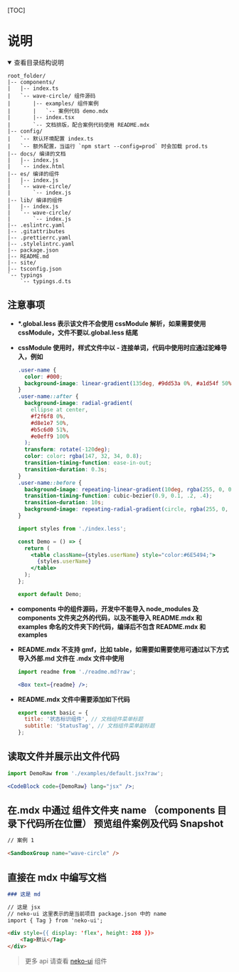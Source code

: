 [TOC]

# 说明

<details open>
  <summary>查看目录结构说明</summary>

```treeview
root_folder/
|-- components/
|   |-- index.ts
|   `-- wave-circle/ 组件源码
|       |-- examples/ 组件案例
|       |   `-- 案例代码 demo.mdx
|       |-- index.tsx
|       `-- 文档排版，配合案例代码使用 README.mdx
|-- config/
|   `-- 默认环境配置 index.ts
|   `-- 额外配置，当运行 `npm start --config=prod` 时会加载 prod.ts
|-- docs/ 编译的文档
|   |-- index.js
|   `-- index.html
|-- es/ 编译的组件
|   |-- index.js
|   `-- wave-circle/
|       `-- index.js
|-- lib/ 编译的组件
|   |-- index.js
|   `-- wave-circle/
|       `-- index.js
|-- .eslintrc.yaml
|-- .gitattributes
|-- .prettierrc.yaml
|-- .stylelintrc.yaml
|-- package.json
|-- README.md
|-- site/
|-- tsconfig.json
`-- typings
    `-- typings.d.ts

```

</details>

## 注意事项

- **\*.global.less 表示该文件不会使用 cssModule 解析，如果需要使用 cssModule，文件不要以.global.less 结尾**

- **cssModule 使用时，样式文件中以 - 连接单词，代码中使用时应通过驼峰导入，例如**

  ```css
  .user-name {
    color: #000;
    background-image: linear-gradient(135deg, #9dd53a 0%, #a1d54f 50%, #80c217 51%, #7cbc0a 100%);
  }
  .user-name::after {
    background-image: radial-gradient(
      ellipse at center,
      #f2f6f8 0%,
      #d8e1e7 50%,
      #b5c6d0 51%,
      #e0eff9 100%
    );
    transform: rotate(-120deg);
    color: color: rgba(147, 32, 34, 0.8);
    transition-timing-function: ease-in-out;
    transition-duration: 0.3s;
  }
  .user-name::before {
    background-image: repeating-linear-gradient(10deg, rgba(255, 0, 0, 0), rgba(255, 0, 0, 1) 10px, rgba(255, 0, 0, 0) 20px);
    transition-timing-function: cubic-bezier(0.9, 0.1, .2, .4);
    transition-duration: 10s;
    background-image: repeating-radial-gradient(circle, rgba(255, 0, 0, 0), rgba(255, 0, 0, 1) 10px, rgba(255, 0, 0, 0) 20px);
  }
  ```

  ```jsx
  import styles from './index.less';

  const Demo = () => {
    return (
      <table className={styles.userName} style="color:#6E5494;">
        {styles.userName}
      </table>
    );
  };

  export default Demo;
  ```

- **components 中的组件源码，开发中不能导入 node_modules 及 components 文件夹之外的代码，以及不能导入 README.mdx 和 examples 命名的文件夹下的代码，编译后不包含 README.mdx 和 examples**

- **README.mdx 不支持 gmf，比如 table，如需要如需要使用可通过以下方式导入外部.md 文件在 .mdx 文件中使用**

  ```jsx
  import readme from './readme.md?raw';

  <Box text={readme} />;
  ```

- **README.mdx 文件中需要添加如下代码**

  ```js
  export const basic = {
    title: '状态标识组件', // 文档组件菜单标题
    subtitle: 'StatusTag', // 文档组件菜单副标题
  };
  ```

## 读取文件并展示出文件代码

```jsx
import DemoRaw from './examples/default.jsx?raw';

<CodeBlock code={DemoRaw} lang="jsx" />;
```

## 在.mdx 中通过 组件文件夹 name （components 目录下代码所在位置） 预览组件案例及代码 Snapshot

```md
// 案例 1

<SandboxGroup name="wave-circle" />
```

## 直接在 mdx 中编写文档

```md
### 这是 md

// 这是 jsx
// neko-ui 这里表示的是当前项目 package.json 中的 name
import { Tag } from 'neko-ui';

<div style={{ display: 'flex', height: 288 }}>
    <Tag>默认</Tag>
</div>
```

> 更多 api 请查看 [neko-ui](https://monako97.github.io/neko-ui) 组件
